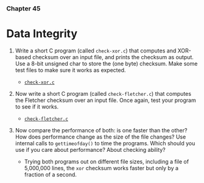 ### Chapter 45
# Data Integrity

1. Write a short C program (called `check-xor.c`) that computes and XOR-based checksum over an input file, and prints the checksum as output. Use a 8-bit unsigned char to store the (one byte) checksum. Make some test files to make sure it works as expected.

    - [`check-xor.c`](https://github.com/breakthatbass/OStep/blob/main/chap45/check-xor.c)

2. Now write a short C program (called `check-fletcher.c`) that computes the Fletcher checksum over an input file. Once again, test your program to see if it works.

    - [`check-fletcher.c`](https://github.com/breakthatbass/OStep/blob/main/chap45/check-fletcher.c)

3. Now compare the performance of both: is one faster than the other? How does performance change as the size of the file changes? Use internal calls to `gettimeofday()` to time the programs. Which should you use if you care about performance? About checking ability?

    - Trying both programs out on different file sizes, including a file of 5,000,000 lines, the `xor` checksum works faster but only by a fraction of a second.
